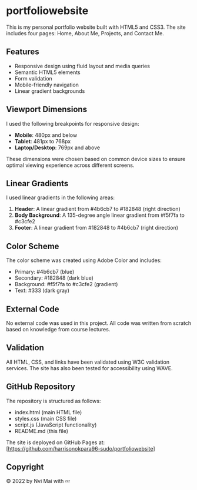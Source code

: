 # portfoliowebsite
This is my personal portfolio website built with HTML5 and CSS3. The site includes four pages: Home, About Me, Projects, and Contact Me.

## Features

- Responsive design using fluid layout and media queries
- Semantic HTML5 elements
- Form validation
- Mobile-friendly navigation
- Linear gradient backgrounds

## Viewport Dimensions

I used the following breakpoints for responsive design:

- **Mobile**: 480px and below
- **Tablet**: 481px to 768px
- **Laptop/Desktop**: 769px and above

These dimensions were chosen based on common device sizes to ensure optimal viewing experience across different screens.

## Linear Gradients

I used linear gradients in the following areas:

1. **Header**: A linear gradient from #4b6cb7 to #182848 (right direction)
2. **Body Background**: A 135-degree angle linear gradient from #f5f7fa to #c3cfe2
3. **Footer**: A linear gradient from #182848 to #4b6cb7 (right direction)

## Color Scheme

The color scheme was created using Adobe Color and includes:
- Primary: #4b6cb7 (blue)
- Secondary: #182848 (dark blue)
- Background: #f5f7fa to #c3cfe2 (gradient)
- Text: #333 (dark gray)

## External Code

No external code was used in this project. All code was written from scratch based on knowledge from course lectures.

## Validation

All HTML, CSS, and links have been validated using W3C validation services. The site has also been tested for accessibility using WAVE.

## GitHub Repository

The repository is structured as follows:
- index.html (main HTML file)
- styles.css (main CSS file)
- script.js (JavaScript functionality)
- README.md (this file)

The site is deployed on GitHub Pages at: [https://github.com/harrisonokpara96-sudo/portfoliowebsite]

## Copyright

© 2022 by Nvi Mai with 💤
